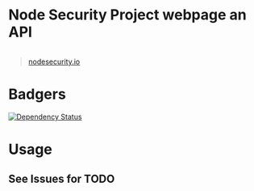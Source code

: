 # Node Security Project webpage an API

![]()

> [nodesecurity.io](http://nodesecurity.io/)

# Badgers

[![Dependency Status](https://david-dm.org/nodesecurity/nodesecurity-www.png)](https://david-dm.org/nodesecurity/nodesecurity-www)

# Usage



## See Issues for TODO
